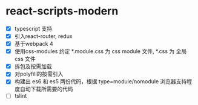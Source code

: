 # react-scripts-modern



- [x] typescript 支持
- [x] 引入react-router, redux
- [x] 基于webpack 4
- [x] 使用css-modules
    约定 *.module.css 为 css module 文件, *.css 为 全局 css 文件
- [x] 拆包及按需加载
- [x] 对polyfill的按需引入
- [x] 构建出 es6 和 es5 两份代码，根据 type=module/nomodule 浏览器支持程度自动下载所需要的代码
- [ ] tslint